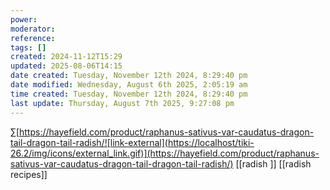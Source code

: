 ```yaml
---
power: 
moderator: 
reference: 
tags: []
created: 2024-11-12T15:29
updated: 2025-08-06T14:15
date created: Tuesday, November 12th 2024, 8:29:40 pm
date modified: Wednesday, August 6th 2025, 2:05:19 am
time created: Tuesday, November 12th 2024, 8:29:40 pm
last update: Thursday, August 7th 2025, 9:27:08 pm
---
```

∑[https://hayefield.com/product/raphanus-sativus-var-caudatus-dragon-tail-dragon-tail-radish/![link-external](https://localhost/tiki-26.2/img/icons/external_link.gif)](https://hayefield.com/product/raphanus-sativus-var-caudatus-dragon-tail-dragon-tail-radish/)
[[radish ]]
[[radish recipes]]